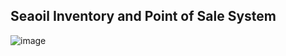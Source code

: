 ## Seaoil Inventory and Point of Sale System

![image](https://github.com/user-attachments/assets/f64a062c-e243-4ff0-a47d-a2efc3811bfa)

